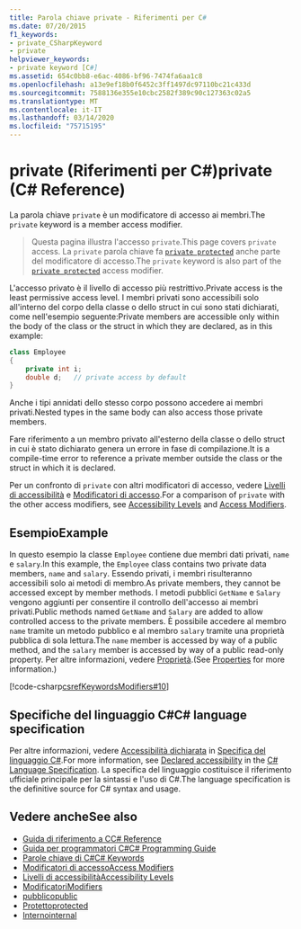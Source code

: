 ```yaml
---
title: Parola chiave private - Riferimenti per C#
ms.date: 07/20/2015
f1_keywords:
- private_CSharpKeyword
- private
helpviewer_keywords:
- private keyword [C#]
ms.assetid: 654c0bb8-e6ac-4086-bf96-7474fa6aa1c8
ms.openlocfilehash: a13e9ef18b0f6452c3ff1497dc97110bc21c433d
ms.sourcegitcommit: 7588136e355e10cbc2582f389c90c127363c02a5
ms.translationtype: MT
ms.contentlocale: it-IT
ms.lasthandoff: 03/14/2020
ms.locfileid: "75715195"
---
```

# <a name="private-c-reference"></a><span data-ttu-id="18f71-102">private (Riferimenti per C#)</span><span class="sxs-lookup"><span data-stu-id="18f71-102">private (C# Reference)</span></span>

<span data-ttu-id="18f71-103">La parola chiave `private` è un modificatore di accesso ai membri.</span><span class="sxs-lookup"><span data-stu-id="18f71-103">The `private` keyword is a member access modifier.</span></span>

> <span data-ttu-id="18f71-104">Questa pagina illustra l'accesso `private`.</span><span class="sxs-lookup"><span data-stu-id="18f71-104">This page covers `private` access.</span></span> <span data-ttu-id="18f71-105">La `private` parola chiave fa [`private protected`](./private-protected.md) anche parte del modificatore di accesso.</span><span class="sxs-lookup"><span data-stu-id="18f71-105">The `private` keyword is also part of the [`private protected`](./private-protected.md) access modifier.</span></span>

<span data-ttu-id="18f71-106">L'accesso privato è il livello di accesso più restrittivo.</span><span class="sxs-lookup"><span data-stu-id="18f71-106">Private access is the least permissive access level.</span></span> <span data-ttu-id="18f71-107">I membri privati sono accessibili solo all'interno del corpo della classe o dello struct in cui sono stati dichiarati, come nell'esempio seguente:</span><span class="sxs-lookup"><span data-stu-id="18f71-107">Private members are accessible only within the body of the class or the struct in which they are declared, as in this example:</span></span>

```csharp
class Employee
{
    private int i;
    double d;   // private access by default
}
```

<span data-ttu-id="18f71-108">Anche i tipi annidati dello stesso corpo possono accedere ai membri privati.</span><span class="sxs-lookup"><span data-stu-id="18f71-108">Nested types in the same body can also access those private members.</span></span>

<span data-ttu-id="18f71-109">Fare riferimento a un membro privato all'esterno della classe o dello struct in cui è stato dichiarato genera un errore in fase di compilazione.</span><span class="sxs-lookup"><span data-stu-id="18f71-109">It is a compile-time error to reference a private member outside the class or the struct in which it is declared.</span></span>

<span data-ttu-id="18f71-110">Per un confronto di `private` con altri modificatori di accesso, vedere [Livelli di accessibilità](accessibility-levels.md) e [Modificatori di accesso](../../programming-guide/classes-and-structs/access-modifiers.md).</span><span class="sxs-lookup"><span data-stu-id="18f71-110">For a comparison of `private` with the other access modifiers, see [Accessibility Levels](accessibility-levels.md) and [Access Modifiers](../../programming-guide/classes-and-structs/access-modifiers.md).</span></span>

## <a name="example"></a><span data-ttu-id="18f71-111">Esempio</span><span class="sxs-lookup"><span data-stu-id="18f71-111">Example</span></span>

<span data-ttu-id="18f71-112">In questo esempio la classe `Employee` contiene due membri dati privati, `name` e `salary`.</span><span class="sxs-lookup"><span data-stu-id="18f71-112">In this example, the `Employee` class contains two private data members, `name` and `salary`.</span></span> <span data-ttu-id="18f71-113">Essendo privati, i membri risulteranno accessibili solo ai metodi di membro.</span><span class="sxs-lookup"><span data-stu-id="18f71-113">As private members, they cannot be accessed except by member methods.</span></span> <span data-ttu-id="18f71-114">I metodi pubblici `GetName` e `Salary` vengono aggiunti per consentire il controllo dell'accesso ai membri privati.</span><span class="sxs-lookup"><span data-stu-id="18f71-114">Public methods named `GetName` and `Salary` are added to allow controlled access to the private members.</span></span> <span data-ttu-id="18f71-115">È possibile accedere al membro `name` tramite un metodo pubblico e al membro `salary` tramite una proprietà pubblica di sola lettura.</span><span class="sxs-lookup"><span data-stu-id="18f71-115">The `name` member is accessed by way of a public method, and the `salary` member is accessed by way of a public read-only property.</span></span> <span data-ttu-id="18f71-116">Per altre informazioni, vedere [Proprietà](../../programming-guide/classes-and-structs/properties.md).</span><span class="sxs-lookup"><span data-stu-id="18f71-116">(See [Properties](../../programming-guide/classes-and-structs/properties.md) for more information.)</span></span>

[!code-csharp[csrefKeywordsModifiers#10](~/samples/snippets/csharp/VS_Snippets_VBCSharp/csrefKeywordsModifiers/CS/csrefKeywordsModifiers.cs#10)]

## <a name="c-language-specification"></a><span data-ttu-id="18f71-117">Specifiche del linguaggio C#</span><span class="sxs-lookup"><span data-stu-id="18f71-117">C# language specification</span></span>  

<span data-ttu-id="18f71-118">Per altre informazioni, vedere [Accessibilità dichiarata](~/_csharplang/spec/basic-concepts.md#declared-accessibility) in [Specifica del linguaggio C#](/dotnet/csharp/language-reference/language-specification/introduction).</span><span class="sxs-lookup"><span data-stu-id="18f71-118">For more information, see [Declared accessibility](~/_csharplang/spec/basic-concepts.md#declared-accessibility) in the [C# Language Specification](/dotnet/csharp/language-reference/language-specification/introduction).</span></span> <span data-ttu-id="18f71-119">La specifica del linguaggio costituisce il riferimento ufficiale principale per la sintassi e l'uso di C#.</span><span class="sxs-lookup"><span data-stu-id="18f71-119">The language specification is the definitive source for C# syntax and usage.</span></span>

## <a name="see-also"></a><span data-ttu-id="18f71-120">Vedere anche</span><span class="sxs-lookup"><span data-stu-id="18f71-120">See also</span></span>

- [<span data-ttu-id="18f71-121">Guida di riferimento a C</span><span class="sxs-lookup"><span data-stu-id="18f71-121">C# Reference</span></span>](../index.md)
- [<span data-ttu-id="18f71-122">Guida per programmatori C#</span><span class="sxs-lookup"><span data-stu-id="18f71-122">C# Programming Guide</span></span>](../../programming-guide/index.md)
- [<span data-ttu-id="18f71-123">Parole chiave di C#</span><span class="sxs-lookup"><span data-stu-id="18f71-123">C# Keywords</span></span>](index.md)
- [<span data-ttu-id="18f71-124">Modificatori di accesso</span><span class="sxs-lookup"><span data-stu-id="18f71-124">Access Modifiers</span></span>](access-modifiers.md)
- [<span data-ttu-id="18f71-125">Livelli di accessibilità</span><span class="sxs-lookup"><span data-stu-id="18f71-125">Accessibility Levels</span></span>](accessibility-levels.md)
- [<span data-ttu-id="18f71-126">Modificatori</span><span class="sxs-lookup"><span data-stu-id="18f71-126">Modifiers</span></span>](index.md)
- [<span data-ttu-id="18f71-127">pubblico</span><span class="sxs-lookup"><span data-stu-id="18f71-127">public</span></span>](public.md)
- [<span data-ttu-id="18f71-128">Protetto</span><span class="sxs-lookup"><span data-stu-id="18f71-128">protected</span></span>](protected.md)
- [<span data-ttu-id="18f71-129">Interno</span><span class="sxs-lookup"><span data-stu-id="18f71-129">internal</span></span>](internal.md)
